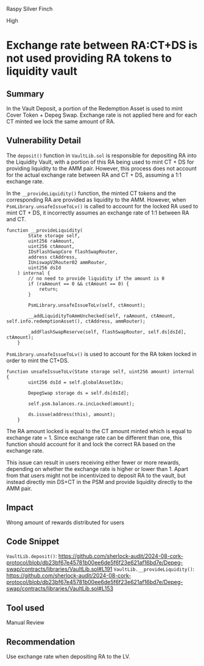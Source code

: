 Raspy Silver Finch

High

# Exchange rate between RA:CT+DS is not used providing RA tokens to liquidity vault

## Summary

In the Vault Deposit, a portion of the Redemption Asset is used to mint Cover Token + Depeg Swap. Exchange rate is not applied here and for each CT minted we lock the same amount of RA.
## Vulnerability Detail
The `deposit()` function in `VaultLib.sol` is responsible for depositing RA into the Liquidity Vault, with a portion of this RA being used to mint CT + DS for providing liquidity to the AMM pair. However, this process does not account for the actual exchange rate between RA and CT + DS, assuming a 1:1 exchange rate.

In the `__provideLiquidity()` function, the minted CT tokens and the corresponding RA are provided as liquidity to the AMM. However, when `PsmLibrary.unsafeIssueToLv()` is called to account for the locked RA used to mint CT + DS, it incorrectly assumes an exchange rate of 1:1 between RA and CT.
```solidity
function __provideLiquidity(
        State storage self,
        uint256 raAmount,
        uint256 ctAmount,
        IDsFlashSwapCore flashSwapRouter,
        address ctAddress,
        IUniswapV2Router02 ammRouter,
        uint256 dsId
    ) internal {
        // no need to provide liquidity if the amount is 0
        if (raAmount == 0 && ctAmount == 0) {
            return;
        }

        PsmLibrary.unsafeIssueToLv(self, ctAmount);

        __addLiquidityToAmmUnchecked(self, raAmount, ctAmount, self.info.redemptionAsset(), ctAddress, ammRouter);

        _addFlashSwapReserve(self, flashSwapRouter, self.ds[dsId], ctAmount);
    }
```

`PsmLibrary.unsafeIssueToLv()` is used to account for the RA token locked in order to mint the CT+DS.

```solidity
function unsafeIssueToLv(State storage self, uint256 amount) internal {
        uint256 dsId = self.globalAssetIdx;

        DepegSwap storage ds = self.ds[dsId];

        self.psm.balances.ra.incLocked(amount);

        ds.issue(address(this), amount);
    }
```

The RA amount locked is equal to the CT amount minted which is equal to exchange rate = 1. Since exchange rate can be different than one, this function should account for it and lock the correct RA based on the exchange rate.

This issue can result in users receiving either fewer or more rewards, depending on whether the exchange rate is higher or lower than 1. Apart from that users might not be incentivized to deposit RA to the vault, but instead directly min DS+CT in the PSM and provide liquidity directly to the AMM pair.
## Impact

Wrong amount of rewards distributed for users
## Code Snippet

`VaultLib.deposit()`:
https://github.com/sherlock-audit/2024-08-cork-protocol/blob/db23bf67e45781b00ee6de5f6f23e621af16bd7e/Depeg-swap/contracts/libraries/VaultLib.sol#L191
`VaultLib.__provideLiquidity()`:
https://github.com/sherlock-audit/2024-08-cork-protocol/blob/db23bf67e45781b00ee6de5f6f23e621af16bd7e/Depeg-swap/contracts/libraries/VaultLib.sol#L153
## Tool used

Manual Review

## Recommendation

Use exchange rate when depositing RA to the LV.